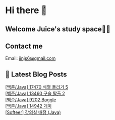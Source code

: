 # Hi there 👋

## Welcome Juice's study space✍🏼

<!-- ## 언어

<p>
  <img alt="" src= "https://img.shields.io/badge/JavaScript-F7DF1E?style=flat-square&logo=JavaScript&logoColor=white"/> 
  <img alt="" src= "https://img.shields.io/badge/TypeScript-black?logo=typescript&logoColor=blue"/>
</p> -->

## Contact me
Email: jinjs6@gmail.com

## 📕 Latest Blog Posts

<a href=https://devjuice.tistory.com/76>[백준/Java] 17470 배열 돌리기 5</a></br><a href=https://devjuice.tistory.com/75>[백준/Java] 13460 구슬 탈출 2</a></br><a href=https://devjuice.tistory.com/74>[백준/Java] 9202 Boggle</a></br><a href=https://devjuice.tistory.com/73>[백준/Java] 14942 개미</a></br><a href=https://devjuice.tistory.com/72>[Softeer] 강의실 배정 (Java)</a></br>